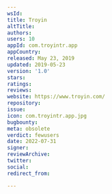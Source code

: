 ```yaml
---
wsId: 
title: Troyin
altTitle: 
authors: 
users: 10
appId: com.troyintr.app
appCountry: 
released: May 23, 2019
updated: 2019-05-23
version: '1.0'
stars: 
ratings: 
reviews: 
website: https://www.troyin.com/
repository: 
issue: 
icon: com.troyintr.app.jpg
bugbounty: 
meta: obsolete
verdict: fewusers
date: 2022-07-31
signer: 
reviewArchive: 
twitter: 
social: 
redirect_from: 

---
```


